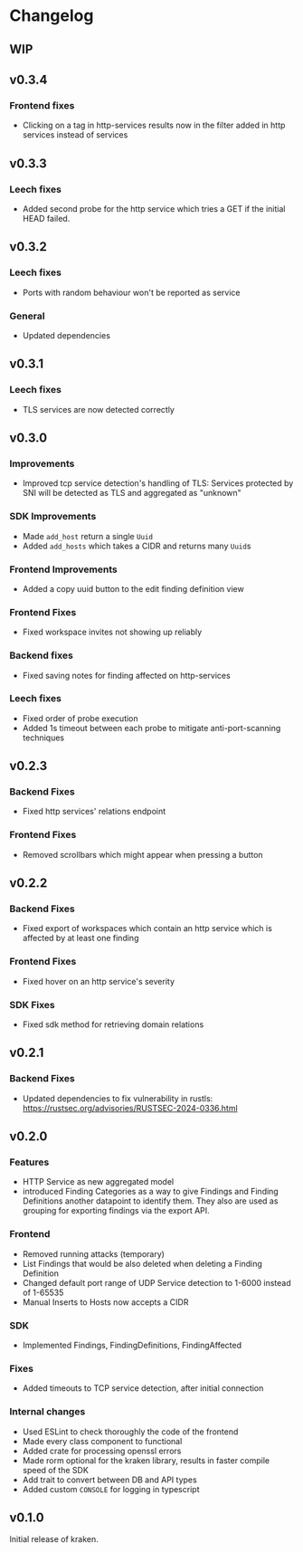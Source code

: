 # Changelog

## WIP

## v0.3.4

### Frontend fixes

- Clicking on a tag in http-services results now in the filter added in http services instead of services

## v0.3.3

### Leech fixes

- Added second probe for the http service which tries a GET if the initial HEAD failed.

## v0.3.2

### Leech fixes

- Ports with random behaviour won't be reported as service

### General

- Updated dependencies

## v0.3.1

### Leech fixes

- TLS services are now detected correctly

## v0.3.0

### Improvements

- Improved tcp service detection's handling of TLS:
  Services protected by SNI will be detected as TLS and aggregated as "unknown"

### SDK Improvements

- Made `add_host` return a single `Uuid`
- Added `add_hosts` which takes a CIDR and returns many `Uuid`s

### Frontend Improvements

- Added a copy uuid button to the edit finding definition view

### Frontend Fixes

- Fixed workspace invites not showing up reliably

### Backend fixes

- Fixed saving notes for finding affected on http-services

### Leech fixes

- Fixed order of probe execution
- Added 1s timeout between each probe to mitigate anti-port-scanning techniques

## v0.2.3

### Backend Fixes

- Fixed http services' relations endpoint

### Frontend Fixes

- Removed scrollbars which might appear when pressing a button

## v0.2.2

### Backend Fixes

- Fixed export of workspaces which contain an http service which is affected by
  at least one finding

### Frontend Fixes

- Fixed hover on an http service's severity

### SDK Fixes

- Fixed sdk method for retrieving domain relations

## v0.2.1

### Backend Fixes

- Updated dependencies to fix vulnerability in rustls:
  https://rustsec.org/advisories/RUSTSEC-2024-0336.html

## v0.2.0

### Features

- HTTP Service as new aggregated model
- introduced Finding Categories as a way to give Findings and Finding Definitions another datapoint
  to identify them. They also are used as grouping for exporting findings via the export API.

### Frontend

- Removed running attacks (temporary)
- List Findings that would be also deleted when deleting a Finding Definition
- Changed default port range of UDP Service detection to 1-6000 instead of 1-65535
- Manual Inserts to Hosts now accepts a CIDR

### SDK

- Implemented Findings, FindingDefinitions, FindingAffected

### Fixes

- Added timeouts to TCP service detection, after initial connection

### Internal changes

- Used ESLint to check thoroughly the code of the frontend
- Made every class component to functional
- Added crate for processing openssl errors
- Made rorm optional for the kraken library, results in faster compile speed of the SDK
- Add trait to convert between DB and API types
- Added custom `CONSOLE` for logging in typescript

## v0.1.0

Initial release of kraken.
